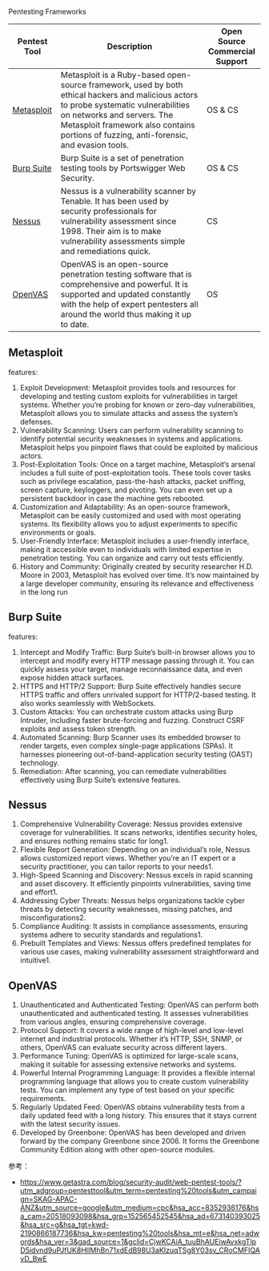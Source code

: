 Pentesting Frameworks

| Pentest Tool                                                 | Description                                                  | Open Source<br />Commercial Support |
| ------------------------------------------------------------ | ------------------------------------------------------------ | ----------------------------------- |
| [Metasploit](https://www.metasploit.com/)                    | Metasploit is a Ruby-based open-source framework, used by both ethical hackers and malicious actors to probe systematic vulnerabilities on networks and servers. The Metasploit framework also contains portions of fuzzing, anti-forensic, and evasion tools. | OS & CS                             |
| [Burp Suite](https://www.getastra.com/pentest-compare/burp-suite) | Burp Suite is a set of penetration testing tools by Portswigger Web Security. | OS & CS                             |
| [Nessus](https://www.getastra.com/pentest-compare/nessus)    | Nessus is a vulnerability scanner by Tenable. It has been used by security professionals for vulnerability assessment since 1998. Their aim is to make vulnerability assessments simple and remediations quick. | CS                                  |
| [OpenVAS](https://openvas.org/)                              | OpenVAS is an open-source penetration testing software that is comprehensive and powerful. It is supported and updated constantly with the help of expert pentesters all around the world thus making it up to date. | OS                                  |

## Metasploit

features:

1. Exploit Development: Metasploit provides tools and resources for developing and testing custom exploits for vulnerabilities in target systems. Whether you’re probing for known or zero-day vulnerabilities, Metasploit allows you to simulate attacks and assess the system’s defenses.
2. Vulnerability Scanning: Users can perform vulnerability scanning to identify potential security weaknesses in systems and applications. Metasploit helps you pinpoint flaws that could be exploited by malicious actors.
3. Post-Exploitation Tools: Once on a target machine, Metasploit’s arsenal includes a full suite of post-exploitation tools. These tools cover tasks such as privilege escalation, pass-the-hash attacks, packet sniffing, screen capture, keyloggers, and pivoting. You can even set up a persistent backdoor in case the machine gets rebooted.
4. Customization and Adaptability: As an open-source framework, Metasploit can be easily customized and used with most operating systems. Its flexibility allows you to adjust experiments to specific environments or goals.
5. User-Friendly Interface: Metasploit includes a user-friendly interface, making it accessible even to individuals with limited expertise in penetration testing. You can organize and carry out tests efficiently.
6. History and Community: Originally created by security researcher H.D. Moore in 2003, Metasploit has evolved over time. It’s now maintained by a large developer community, ensuring its relevance and effectiveness in the long run

## Burp Suite

features:

1. Intercept and Modify Traffic: Burp Suite’s built-in browser allows you to intercept and modify every HTTP message passing through it. You can quickly assess your target, manage reconnaissance data, and even expose hidden attack surfaces.
2. HTTPS and HTTP/2 Support: Burp Suite effectively handles secure HTTPS traffic and offers unrivaled support for HTTP/2-based testing. It also works seamlessly with WebSockets.
3. Custom Attacks: You can orchestrate custom attacks using Burp Intruder, including faster brute-forcing and fuzzing. Construct CSRF exploits and assess token strength.
4. Automated Scanning: Burp Scanner uses its embedded browser to render targets, even complex single-page applications (SPAs). It harnesses pioneering out-of-band-application security testing (OAST) technology.
5. Remediation: After scanning, you can remediate vulnerabilities effectively using Burp Suite’s extensive features.

## Nessus 

1. Comprehensive Vulnerability Coverage: Nessus provides extensive coverage for vulnerabilities. It scans networks, identifies security holes, and ensures nothing remains static for long1.
2. Flexible Report Generation: Depending on an individual’s role, Nessus allows customized report views. Whether you’re an IT expert or a security practitioner, you can tailor reports to your needs1.
3. High-Speed Scanning and Discovery: Nessus excels in rapid scanning and asset discovery. It efficiently pinpoints vulnerabilities, saving time and effort1.
4. Addressing Cyber Threats: Nessus helps organizations tackle cyber threats by detecting security weaknesses, missing patches, and misconfigurations2.
5. Compliance Auditing: It assists in compliance assessments, ensuring systems adhere to security standards and regulations1.
6. Prebuilt Templates and Views: Nessus offers predefined templates for various use cases, making vulnerability assessment straightforward and intuitive1.

## OpenVAS

1. Unauthenticated and Authenticated Testing: OpenVAS can perform both unauthenticated and authenticated testing. It assesses vulnerabilities from various angles, ensuring comprehensive coverage.
2. Protocol Support: It covers a wide range of high-level and low-level internet and industrial protocols. Whether it’s HTTP, SSH, SNMP, or others, OpenVAS can evaluate security across different layers.
3. Performance Tuning: OpenVAS is optimized for large-scale scans, making it suitable for assessing extensive networks and systems.
4. Powerful Internal Programming Language: It provides a flexible internal programming language that allows you to create custom vulnerability tests. You can implement any type of test based on your specific requirements.
5. Regularly Updated Feed: OpenVAS obtains vulnerability tests from a daily updated feed with a long history. This ensures that it stays current with the latest security issues.
6. Developed by Greenbone: OpenVAS has been developed and driven forward by the company Greenbone since 2006. It forms the Greenbone Community Edition along with other open-source modules.

参考：

* https://www.getastra.com/blog/security-audit/web-pentest-tools/?utm_adgroup=pentesttool&utm_term=pentesting%20tools&utm_campaign=SKAG-APAC-ANZ&utm_source=google&utm_medium=cpc&hsa_acc=8352936176&hsa_cam=20518093098&hsa_grp=152565452545&hsa_ad=673140393025&hsa_src=g&hsa_tgt=kwd-2190866187736&hsa_kw=pentesting%20tools&hsa_mt=e&hsa_net=adwords&hsa_ver=3&gad_source=1&gclid=CjwKCAiA_tuuBhAUEiwAvxkgTlpD5idvnd9uPJfUK8HIIMhBn71xdEdB98U3aKIzuqTSg8Y03sv_CRoCMFIQAvD_BwE
